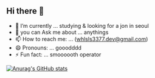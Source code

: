 ## Hi there 👋

- 🔭 I’m currently ... studying & looking for a jon in seoul
- 💬 you can Ask me about ... anythings
- 📫 How to reach me: ... (whlsls3377.dev@gmail.com)
- 😄 Pronouns: ... gooodddd
- ⚡ Fun fact: ... smoooooth operator

[![Anurag's GitHub stats](https://github-readme-stats.vercel.app/api?username=upotato200)](https://github.com/anuraghazra/github-readme-stats)

